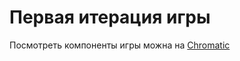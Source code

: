 # Первая итерация игры

Посмотреть компоненты игры можна на [Chromatic](https://www.chromatic.com/library?appId=6040e60aee40c9002334ac57)

